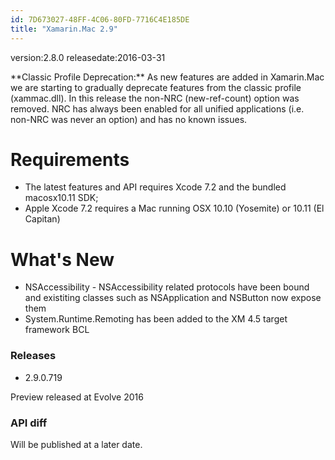 ```yaml
---
id: 7D673027-48FF-4C06-80FD-7716C4E185DE
title: "Xamarin.Mac 2.9"
---
```


version:2.8.0
releasedate:2016-03-31

<div class="note">
	**Classic Profile Deprecation:**
	As new features are added in Xamarin.Mac we are starting to gradually deprecate features from the classic profile (xammac.dll).
	In this release the non-NRC (new-ref-count) option was removed. NRC has always been enabled for all unified applications (i.e. non-NRC was never an option) and has no known issues.
</div>

Requirements
============

- The latest features and API requires Xcode 7.2 and the bundled macosx10.11 SDK;
- Apple Xcode 7.2 requires a Mac running OSX 10.10 (Yosemite) or 10.11 (El Capitan)

What's New
==========

- NSAccessibility - NSAccessibility related protocols have been bound and existiting classes such as NSApplication and NSButton now expose them
- System.Runtime.Remoting has been added to the XM 4.5 target framework BCL

### Releases

- 2.9.0.719

Preview released at Evolve 2016

### API diff

Will be published at a later date.

